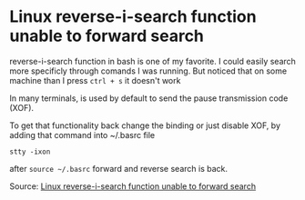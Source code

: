 # Linux reverse-i-search function unable to forward search

reverse-i-search function in bash is one of my favorite. I could easily search more specificly through comands I was running. But noticed that on some machine than I press `ctrl + s` it doesn't work

In many terminals, is used by default to send the pause transmission code (XOF).

To get that functionality back change the binding or just disable XOF, by adding that command into ~/.basrc file 

`stty -ixon`

after `source ~/.basrc` forward and reverse search is back.

Source: [Linux reverse-i-search function unable to forward search](https://stackoverflow.com/questions/17760474/reverse-intelligent-search-reverse-i-search-how-to-get-previous-result?rq=1)
